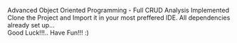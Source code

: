 Advanced Object Oriented Programming - Full CRUD Analysis Implemented
<br>
Clone the Project and Import it in your most preffered IDE. All dependencies already set up...
<br>
Good Luck!!!.. Have Fun!!! :)
